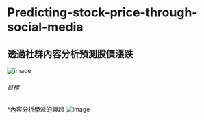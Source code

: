 # Predicting-stock-price-through-social-media

## 透過社群內容分析預測股價漲跌

![image](https://user-images.githubusercontent.com/51256347/123134246-2ca8db00-d483-11eb-89d9-982863819035.png)

###### 目標
  *內容分析學派的興起
  ![image](https://user-images.githubusercontent.com/51256347/123567240-45532100-d7f4-11eb-9f65-5a511551b2ee.png)


